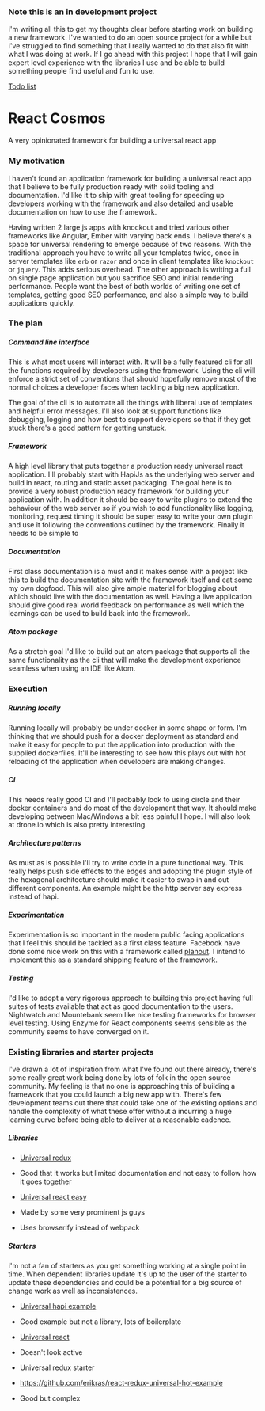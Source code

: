 ### Note this is an in development project

I'm writing all this  to get my thoughts clear before starting work on building a new framework. I've wanted to do an open source project for a while but I've struggled to find something that I really wanted to do that also fit with what I was doing at work. If I go ahead with this project I hope that I will gain expert level experience with the libraries I use and be able to build something people find useful and fun to use.

[Todo list](./docs/todo.md)

# React Cosmos
A very opinionated framework for building a universal react app

### My motivation

I haven't found an application framework for building a universal react app that I believe to be fully production ready with solid tooling and documentation.  I'd like it to ship with great tooling for speeding up developers working with the framework and also detailed and usable documentation on how to use the framework.

Having written 2 large js apps with knockout and tried various other frameworks like Angular, Ember with varying back ends. I believe there's a space for universal rendering to emerge because of two reasons. With the traditional approach you have to write all your templates twice, once in server templates like `erb` or `razor` and once in client templates like `knockout` or `jquery`. This adds serious overhead. The other approach is writing a full on single page application but you sacrifice SEO and initial rendering performance. People want the best of both worlds of writing one set of templates, getting good SEO performance, and also a simple way to build applications quickly.

### The plan

##### Command line interface

This is what most users will interact with. It will be a fully featured cli for all the functions required by developers using the framework.  Using the cli will enforce a strict set of conventions that should hopefully remove most of the normal choices a developer faces when tackling a big new application.  

The goal of the cli is to automate all the things with liberal use of templates and helpful error messages. I'll also look at support functions like debugging, logging and how best to support developers so that if they get stuck there's a good pattern for getting unstuck.

##### Framework

A high level library that puts together a production ready universal react application.  I'll probably start with HapiJs as the underlying web server and build in react, routing and static asset packaging.  The goal here is to provide a very robust production ready framework for building your application with.  In addition it should be easy to write plugins to extend the behaviour of the web server so if you wish to add functionality like logging, monitoring, request timing it should be super easy to write your own plugin and use it following the conventions outlined by the framework. Finally it needs to be simple to

##### Documentation

First class documentation is a must and it makes sense with a project like this to build the documentation site with the framework itself and eat some my own dogfood.  This will also give ample material for blogging about which should live with the documentation as well. Having a live application should give good real world feedback on performance as well which the learnings can be used to build back into the framework.

##### Atom package

As a stretch goal I'd like to build out an atom package that supports all the same functionality as the cli that will make the development experience seamless when using an IDE like Atom.  

### Execution

##### Running locally

Running locally will probably be under docker in some shape or form. I'm thinking that we should push for a docker deployment as standard and make it easy for people to put the application into production with the supplied dockerfiles. It'll be interesting to see how this plays out with hot reloading of the application when developers are making changes.

##### CI

This needs really good CI and I'll probably look to using circle and their docker containers and do most of the development that way. It should make developing between Mac/Windows a bit less painful I hope. I will also look at drone.io which is also pretty interesting.

##### Architecture patterns

As must as is possible I'll try to write code in a pure functional way.  This really helps push side effects to the edges and adopting the plugin style of the hexagonal architecture should make it easier to swap in and out different components.  An example might be the http server say express instead of hapi.

##### Experimentation

Experimentation is so important in the modern public facing applications that I feel this should be tackled as a first class feature. Facebook have done some nice work on this with a framework called [planout](https://facebook.github.io/planout/). I intend to implement this as a standard shipping feature of the framework.

##### Testing

I'd like to adopt a very rigorous approach to building this project having full suites of tests available that act as good documentation to the users.  Nightwatch and Mountebank seem like nice testing frameworks for browser level testing.  Using Enzyme for React components seems sensible as the community seems to have converged on it.  

### Existing libraries and starter projects

I've drawn a lot of inspiration from what I've found out there already, there's some really great work being done by lots of folk in the open source community.  My feeling is that no one is approaching this of building a framework that you could launch a big new app with.  There's few development teams out there that could take one of the existing options and handle the complexity of what these offer without a incurring a huge learning curve before being able to deliver at a reasonable cadence.

##### Libraries

- [Universal redux](https://github.com/bdefore/universal-redux)
 - Good that it works but limited documentation and not easy to follow how it goes together

- [Universal react easy](https://github.com/keystonejs/react-easy-universal)
 - Made by some very prominent js guys
 - Uses browserify instead of webpack

##### Starters

I'm not a fan of starters as you get something working at a single point in time.  When dependent libraries update it's up to the user of the starter to update these dependencies and could be a potential for a big source of change work as well as inconsistences.  

- [Universal hapi example](https://github.com/luandro/hapi-universal-redux)
 - Good example but not a library, lots of boilerplate

- [Universal react](https://github.com/DominicTobias/universal-react)
 - Doesn't look active

- Universal redux starter
 - https://github.com/erikras/react-redux-universal-hot-example
 - Good but complex
